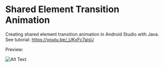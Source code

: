 # Shared Element Transition Animation
Creating shared element transition animation in Android Studio with Java.
See tutorial: https://youtu.be/_UKxFc7aisU

Preview:

![Alt Text](https://github.com/gifffert/SharedElementTransition/blob/master/Preview/transitionAnim.gif)
